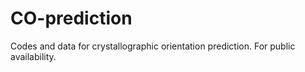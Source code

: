# CO-prediction
Codes and data for crystallographic orientation prediction. For public availability.
